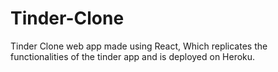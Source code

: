 # Tinder-Clone
Tinder Clone web app made using React, Which replicates the functionalities of the tinder app and is deployed on Heroku.
